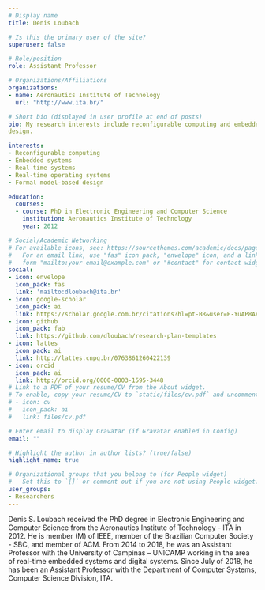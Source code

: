 ```yaml
---
# Display name
title: Denis Loubach

# Is this the primary user of the site?
superuser: false

# Role/position
role: Assistant Professor

# Organizations/Affiliations
organizations:
- name: Aeronautics Institute of Technology
  url: "http://www.ita.br/"

# Short bio (displayed in user profile at end of posts)
bio: My research interests include reconfigurable computing and embedded systems
design.

interests:
- Reconfigurable computing
- Embedded systems
- Real-time systems
- Real-time operating systems
- Formal model-based design

education:
  courses:
  - course: PhD in Electronic Engineering and Computer Science
    institution: Aeronautics Institute of Technology
    year: 2012

# Social/Academic Networking
# For available icons, see: https://sourcethemes.com/academic/docs/page-builder/#icons
#   For an email link, use "fas" icon pack, "envelope" icon, and a link in the
#   form "mailto:your-email@example.com" or "#contact" for contact widget.
social:
- icon: envelope
  icon_pack: fas
  link: 'mailto:dloubach@ita.br'
- icon: google-scholar
  icon_pack: ai
  link: https://scholar.google.com.br/citations?hl=pt-BR&user=E-YuAP8AAAAJ&view_op=list_works&sortby=pubdate
- icon: github
  icon_pack: fab
  link: https://github.com/dloubach/research-plan-templates
- icon: lattes
  icon_pack: ai
  link: http://lattes.cnpq.br/0763861260422139
- icon: orcid
  icon_pack: ai
  link: http://orcid.org/0000-0003-1595-3448
# Link to a PDF of your resume/CV from the About widget.
# To enable, copy your resume/CV to `static/files/cv.pdf` and uncomment the lines below.
# - icon: cv
#   icon_pack: ai
#   link: files/cv.pdf

# Enter email to display Gravatar (if Gravatar enabled in Config)
email: ""

# Highlight the author in author lists? (true/false)
highlight_name: true

# Organizational groups that you belong to (for People widget)
#   Set this to `[]` or comment out if you are not using People widget.
user_groups:
- Researchers
---
```


Denis S. Loubach received the PhD degree in Electronic Engineering and Computer
Science from the Aeronautics Institute of Technology - ITA in 2012. He is member
(M) of IEEE, member of the Brazilian Computer Society - SBC, and member of ACM. From
2014 to 2018, he was an Assistant Professor with the University of Campinas –
UNICAMP working in the area of real-time embedded systems and digital
systems. Since July of 2018, he has been an Assistant Professor with the
Department of Computer Systems, Computer Science Division, ITA.
